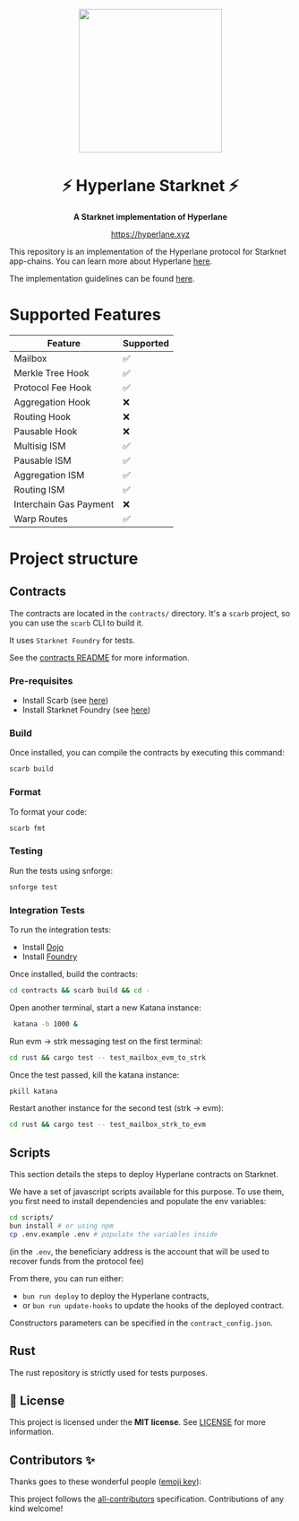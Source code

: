 <!-- prettier-ignore-start -->
<!-- markdownlint-disable -->
<p align="center">
  <img src="assets/logo/logo.png" height="256">
</p>

<h1 align="center">⚡ Hyperlane Starknet ⚡</h1>

<p align="center">
  <strong>A Starknet implementation of Hyperlane</strong>
</p>

<p align="center">
  <a href="https://hyperlane.xyz">https://hyperlane.xyz</a>
</p>

This repository is an implementation of the Hyperlane protocol for Starknet app-chains.
You can learn more about Hyperlane [here](https://docs.hyperlane.xyz/docs/protocol/protocol-overview).

The implementation guidelines can be found [here](https://docs.hyperlane.xyz/docs/guides/implementation-guide).

# Supported Features
| Feature                | Supported |
| ---------------------- | --------- |
| Mailbox                | ✅         |
| Merkle Tree Hook       | ✅         |
| Protocol Fee Hook      | ✅         |
| Aggregation Hook       | ❌         |
| Routing Hook           | ❌         |
| Pausable Hook          | ❌         |
| Multisig ISM           | ✅         |
| Pausable ISM           | ✅         |
| Aggregation ISM        | ✅         |
| Routing ISM            | ✅         |
| Interchain Gas Payment | ❌         |
| Warp Routes            | ✅         |

# Project structure

## Contracts

The contracts are located in the `contracts/` directory. It's a `scarb` project, so you can use the `scarb` CLI to build it.

It uses `Starknet Foundry` for tests.

See the [contracts README](contracts/README.md) for more information.

### Pre-requisites
- Install Scarb (see [here](https://docs.swmansion.com/scarb/download))
- Install Starknet Foundry (see [here](https://github.com/foundry-rs/starknet-foundry))

### Build

Once installed, you can compile the contracts by executing this command:
```bash
scarb build
```

### Format

To format your code:
```bash
scarb fmt
```

### Testing

Run the tests using snforge:
```bash
snforge test
```

### Integration Tests

To run the integration tests: 
  - Install [Dojo](https://book.dojoengine.org/getting-started)
  - Install [Foundry](https://book.getfoundry.sh/getting-started/installation)

Once installed, build the contracts: 
```bash
cd contracts && scarb build && cd -
```

Open another terminal, start a new Katana instance: 
```bash
 katana -b 1000 &
 ```

Run evm -> strk messaging test on the first terminal: 
 ```bash
 cd rust && cargo test -- test_mailbox_evm_to_strk
 ```

Once the test passed, kill the katana instance: 
```bash
pkill katana
```

Restart another instance for the second test (strk -> evm): 
```bash
cd rust && cargo test -- test_mailbox_strk_to_evm
 ```
 
## Scripts

This section details the steps to deploy Hyperlane contracts on Starknet.

We have a set of javascript scripts available for this purpose. To use them, you first need to install dependencies and populate the env variables:
```sh
cd scripts/
bun install # or using npm
cp .env.example .env # populate the variables inside
```

(in the `.env`, the beneficiary address is the account that will be used to recover funds from the protocol fee)

From there, you can run either:
* `bun run deploy` to deploy the Hyperlane contracts,
* or `bun run update-hooks` to update the hooks of the deployed contract.

Constructors parameters can be specified in the `contract_config.json`.

## Rust

The rust repository is strictly used for tests purposes.

## 📖 License

This project is licensed under the **MIT license**. See [LICENSE](LICENSE) for more information.

## Contributors ✨

Thanks goes to these wonderful people ([emoji key](https://allcontributors.org/docs/en/emoji-key)):

<!-- ALL-CONTRIBUTORS-LIST:START - Do not remove or modify this section -->
<!-- prettier-ignore-start -->
<!-- markdownlint-disable -->


<!-- markdownlint-restore -->
<!-- prettier-ignore-end -->

<!-- ALL-CONTRIBUTORS-LIST:END -->

This project follows the [all-contributors](https://github.com/all-contributors/all-contributors) specification. Contributions of any kind welcome!
